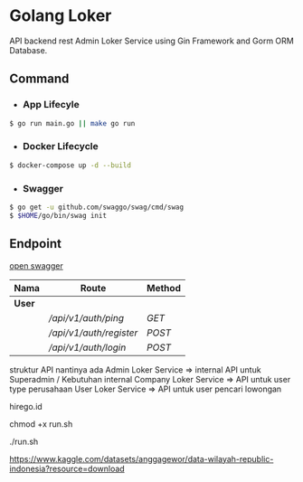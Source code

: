 # Golang Loker

API backend rest Admin Loker Service using Gin Framework and Gorm ORM Database.

## Command

- ### App Lifecyle

```sh
$ go run main.go || make go run
```

- ### Docker Lifecycle

```sh
$ docker-compose up -d --build
```

- ### Swagger

```sh
$ go get -u github.com/swaggo/swag/cmd/swag
$ $HOME/go/bin/swag init
```
## Endpoint
[open swagger](/docs/index.html)

| **Nama**        | **Route**                  | **Method** |
| --------------- | -------------------------- | ---------- |
| **User**        |                            |            |
|                 | */api/v1/auth/ping*        | *GET*      |
|                 | */api/v1/auth/register*    | *POST*     |
|                 | */api/v1/auth/login*        | *POST*    |

struktur API nantinya ada
Admin Loker Service => internal API untuk Superadmin / Kebutuhan internal
Company Loker Service => API untuk user type perusahaan
User Loker Service => API untuk user pencari lowongan

hirego.id

chmod +x run.sh

./run.sh

https://www.kaggle.com/datasets/anggagewor/data-wilayah-republic-indonesia?resource=download